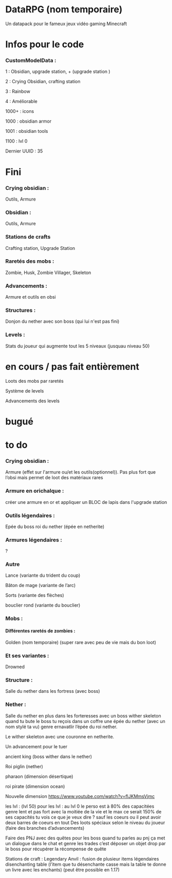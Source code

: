 # DataRPG (nom temporaire)
Un datapack pour le fameux jeux vidéo gaming Minecraft

# Infos pour le code
### CustomModelData :

1 : Obsidian, upgrade station, + (upgrade station )

2 : Crying Obsidian, crafting station

3 : Rainbow

4 : Améliorable

1000+ : icons

1000 : obsidian armor

1001 : obsidian tools

1100 : lvl 0

Dernier UUID : 35

# Fini
### Crying obsidian :
Outils, Armure

### Obsidian :
Outils, Armure

### Stations de crafts
Crafting station, Upgrade Station

### Raretés des mobs :
Zombie, Husk, Zombie Villager, Skeleton

### Advancements :
Armure et outils en obsi

### Structures :
Donjon du nether avec son boss (qui lui n'est pas fini)

### Levels :
Stats du joueur qui augmente tout les 5 niveaux (jusquau niveau 50)

# en cours / pas fait entièrement
Loots des mobs par raretés

Système de levels

Advancements des levels
# bugué

# to do
### Crying obsidian :

Armure
(effet sur l'armure ou/et les outils(optionnel)). Pas plus fort que l’obsi mais permet de loot des matériaux rares

### Armure en orichalque :

 créer une armure en or et appliquer un BLOC de lapis dans l'upgrade station

### Outils légendaires :

 Epée du boss roi du nether (épée en netherite)
 
### Armures légendaires :
 ? 

### Autre
Lance (variante du trident du coup)

Bâton de mage (variante de l’arc)

Sorts (variante des flèches)

bouclier rond (variante du bouclier)

### Mobs :
#### Différentes raretés de zombies :
Golden (nom temporaire) (super rare avec peu de vie mais du bon loot) 

### Et ses variantes :
Drowned


### Structure :
Salle du nether dans les fortress (avec boss)


### Nether :
Salle du nether en plus dans les forteresses avec un boss wither skeleton
quand tu bute le boss tu reçois dans un coffre une épée du nether (avec un nom stylé ta vu)
genre ernavatlir l’épée du roi nether.

Le wither skeleton avec une couronne en netherite.

Un advancement pour le tuer

ancient king (boss wither dans le nether)

Roi piglin (nether)

pharaon (dimension désertique)

roi pirate (dimension ocean)


Nouvelle dimension 
https://www.youtube.com/watch?v=flJKMmsVjmc


les lvl : (lvl 50)
pour les lvl : au lvl 0 le perso est à 80% des capacitées genre lent et pas fort avec la moitiée de la vie et le max ce serait 150% de ses capacités tu vois ce que je veux dire ?
sauf les coeurs ou il peut avoir deux barres de coeurs en tout
Des loots spéciaux selon le niveau du joueur (faire des branches d’advancements)


Faire des PNJ avec des quêtes pour les boss
quand tu parles au pnj ça met un dialogue dans le chat et genre les trades c’est déposer un objet drop par le boss pour récupérer la récompense de quête

Stations de craft :
Legendary Anvil : fusion de plusieur items légendaires
disenchanting table (l’item que tu désenchante casse mais la table te donne un livre avec les enchants) (peut être possible en 1.17)
